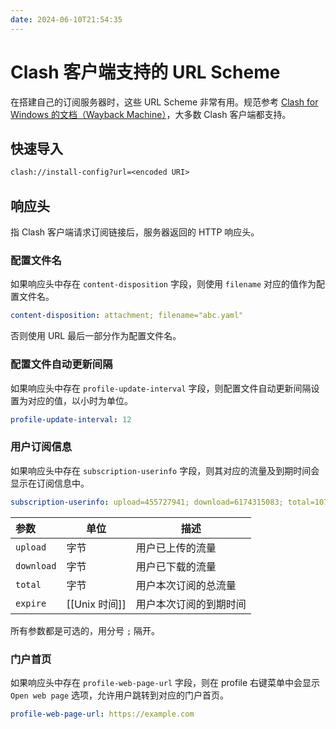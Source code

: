 ```yaml
---
date: 2024-06-10T21:54:35
---
```


# Clash 客户端支持的 URL Scheme

在搭建自己的订阅服务器时，这些 URL Scheme 非常有用。规范参考 [Clash for Windows 的文档（Wayback Machine）](https://web.archive.org/web/20230930062020/https://docs.cfw.lbyczf.com/contents/urlscheme.html#%E4%B8%8B%E8%BD%BD%E9%85%8D%E7%BD%AE)，大多数 Clash 客户端都支持。

## 快速导入

``` txt
clash://install-config?url=<encoded URI>
```

## 响应头

指 Clash 客户端请求订阅链接后，服务器返回的 HTTP 响应头。

### 配置文件名

如果响应头中存在 `content-disposition` 字段，则使用 `filename` 对应的值作为配置文件名。

``` yaml
content-disposition: attachment; filename="abc.yaml"
```

否则使用 URL 最后一部分作为配置文件名。

### 配置文件自动更新间隔

如果响应头中存在 `profile-update-interval` 字段，则配置文件自动更新间隔设置为对应的值，以小时为单位。

``` yaml
profile-update-interval: 12
```

### 用户订阅信息

如果响应头中存在 `subscription-userinfo` 字段，则其对应的流量及到期时间会显示在订阅信息中。

``` yaml
subscription-userinfo: upload=455727941; download=6174315083; total=1073741824000; expire=1671815872
```

| 参数         | 单位          | 描述          |
| :--------- | ----------- | ----------- |
| `upload`   | 字节          | 用户已上传的流量    |
| `download` | 字节          | 用户已下载的流量    |
| `total`    | 字节          | 用户本次订阅的总流量  |
| `expire`   | [[Unix 时间]] | 用户本次订阅的到期时间 |

所有参数都是可选的，用分号 `;` 隔开。

### 门户首页

如果响应头中存在 `profile-web-page-url` 字段，则在 profile 右键菜单中会显示 `Open web page` 选项，允许用户跳转到对应的门户首页。

``` yaml
profile-web-page-url: https://example.com
```
